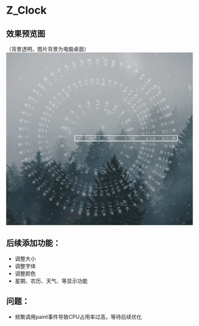 # Z_Clock
## 效果预览图  
（背景透明，图片背景为电脑桌面）    
![Clock.png](https://github.com/ROMOCN/Z_Clock/raw/master/effectImg/Clock.png)  
## 后续添加功能：  
+ 调整大小   
+ 调整字体   
+ 调整颜色
+ 星期、农历、天气、等显示功能
## 问题：
+ 频繁调用paint事件导致CPU占用率过高，等待后续优化
